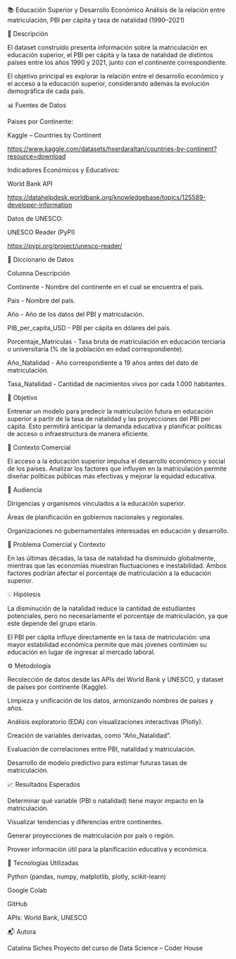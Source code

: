 📚 Educación Superior y Desarrollo Económico
Análisis de la relación entre matriculación, PBI per cápita y tasa de natalidad (1990–2021)

📖 Descripción

El dataset construido presenta información sobre la matriculación en educación superior, el PBI per cápita y la tasa de natalidad de distintos países entre los años 1990 y 2021, junto con el continente correspondiente.

El objetivo principal es explorar la relación entre el desarrollo económico y el acceso a la educación superior, considerando además la evolución demográfica de cada país.

📊 Fuentes de Datos

Paises por Continente:

Kaggle – Countries by Continent

https://www.kaggle.com/datasets/hserdaraltan/countries-by-continent?resource=download

Indicadores Económicos y Educativos:

World Bank API

https://datahelpdesk.worldbank.org/knowledgebase/topics/125589-developer-information

Datos de UNESCO:

UNESCO Reader (PyPI)

https://pypi.org/project/unesco-reader/

🧾 Diccionario de Datos

Columna	Descripción

Continente - Nombre del continente en el cual se encuentra el país.

Pais - Nombre del país.

Año -	Año de los datos del PBI y matriculación.

PIB_per_capita_USD - PBI per cápita en dólares del país.

Porcentaje_Matriculas - Tasa bruta de matriculación en educación terciaria o universitaria (% de la población en edad correspondiente).

Año_Natalidad - Año correspondiente a 19 años antes del dato de matriculación.

Tasa_Natalidad - Cantidad de nacimientos vivos por cada 1.000 habitantes.

🎯 Objetivo

Entrenar un modelo para predecir la matriculación futura en educación superior a partir de la tasa de natalidad y las proyecciones del PBI per cápita.
Esto permitirá anticipar la demanda educativa y planificar políticas de acceso o infraestructura de manera eficiente.

💼 Contexto Comercial

El acceso a la educación superior impulsa el desarrollo económico y social de los países.
Analizar los factores que influyen en la matriculación permite diseñar políticas públicas más efectivas y mejorar la equidad educativa.

👥 Audiencia

Dirigencias y organismos vinculados a la educación superior.

Áreas de planificación en gobiernos nacionales y regionales.

Organizaciones no gubernamentales interesadas en educación y desarrollo.

🧠 Problema Comercial y Contexto

En las últimas décadas, la tasa de natalidad ha disminuido globalmente, mientras que las economías muestran fluctuaciones e inestabilidad.
Ambos factores podrían afectar el porcentaje de matriculación a la educación superior.

💡 Hipótesis

La disminución de la natalidad reduce la cantidad de estudiantes potenciales, pero no necesariamente el porcentaje de matriculación, ya que este depende del grupo etario.

El PBI per cápita influye directamente en la tasa de matriculación: una mayor estabilidad económica permite que más jóvenes continúen su educación en lugar de ingresar al mercado laboral.

⚙️ Metodología

Recolección de datos desde las APIs del World Bank y UNESCO, y dataset de países por continente (Kaggle).

Limpieza y unificación de los datos, armonizando nombres de países y años.

Análisis exploratorio (EDA) con visualizaciones interactivas (Plotly).

Creación de variables derivadas, como “Año_Natalidad”.

Evaluación de correlaciones entre PBI, natalidad y matriculación.

Desarrollo de modelo predictivo para estimar futuras tasas de matriculación.

📈 Resultados Esperados

Determinar qué variable (PBI o natalidad) tiene mayor impacto en la matriculación.

Visualizar tendencias y diferencias entre continentes.

Generar proyecciones de matriculación por país o región.

Proveer información útil para la planificación educativa y económica.

🧩 Tecnologías Utilizadas

Python (pandas, numpy, matplotlib, plotly, scikit-learn)

Google Colab

GitHub

APIs: World Bank, UNESCO

📬 Autora

Catalina Siches
Proyecto del curso de Data Science – Coder House
